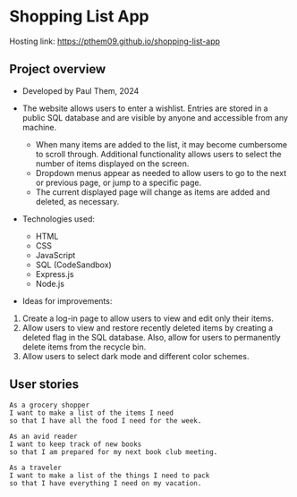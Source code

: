 # Shopping List App

Hosting link: https://pthem09.github.io/shopping-list-app

## Project overview

- Developed by Paul Them, 2024

- The website allows users to enter a wishlist. Entries are stored in a public SQL database and are visible by anyone and accessible from any machine.

  - When many items are added to the list, it may become cumbersome to scroll through. Additional functionality allows users to select the number of items displayed on the screen.
  - Dropdown menus appear as needed to allow users to go to the next or previous page, or jump to a specific page.
  - The current displayed page will change as items are added and deleted, as necessary.

- Technologies used:

    - HTML
    - CSS
    - JavaScript
    - SQL (CodeSandbox)
    - Express.js
    - Node.js
- Ideas for improvements:
 1. Create a log-in page to allow users to view and edit only their items.
 2. Allow users to view and restore recently deleted items by creating a deleted flag in the SQL database. Also, allow for users to permanently delete items from the recycle bin.
 3. Allow users to select dark mode and different color schemes.

## User stories

```
As a grocery shopper
I want to make a list of the items I need
so that I have all the food I need for the week.

As an avid reader 
I want to keep track of new books
so that I am prepared for my next book club meeting.

As a traveler
I want to make a list of the things I need to pack
so that I have everything I need on my vacation.
```